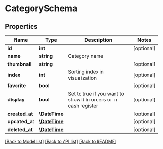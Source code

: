 # CategorySchema

## Properties
Name | Type | Description | Notes
------------ | ------------- | ------------- | -------------
**id** | **int** |  | [optional] 
**name** | **string** | Category name | 
**thumbnail** | **string** |  | [optional] 
**index** | **int** | Sorting index in visualization | [optional] 
**favorite** | **bool** |  | [optional] 
**display** | **bool** | Set to true if you want to show it in orders or in cash register | [optional] 
**created_at** | [**\DateTime**](\DateTime.md) |  | [optional] 
**updated_at** | [**\DateTime**](\DateTime.md) |  | [optional] 
**deleted_at** | [**\DateTime**](\DateTime.md) |  | [optional] 

[[Back to Model list]](../../README.md#documentation-for-models) [[Back to API list]](../../README.md#documentation-for-api-endpoints) [[Back to README]](../../README.md)

